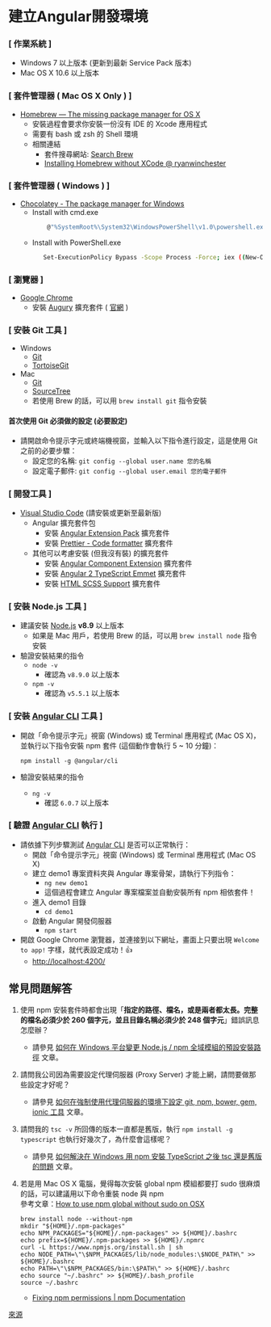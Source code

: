 # 建立Angular開發環境

### [ 作業系統 ]

- Windows 7 以上版本 (更新到最新 Service Pack 版本)
- Mac OS X 10.6 以上版本

### [ 套件管理器 ( Mac OS X Only ) ]

- [Homebrew — The missing package manager for OS X](http://brew.sh/)
  - 安裝過程會要求你安裝一份沒有 IDE 的 Xcode 應用程式
  - 需要有 bash 或 zsh 的 Shell 環境
  - 相關連結
    - 套件搜尋網站: [Search Brew](http://searchbrew.com/)
    - [Installing Homebrew without XCode @ ryanwinchester](https://ryanwinchester.ca/posts/installing-homebrew-without-xcode)

### [ 套件管理器 ( Windows ) ]

- [Chocolatey - The package manager for Windows](https://chocolatey.org/)
  - Install with cmd.exe
    ``` bash
        @"%SystemRoot%\System32\WindowsPowerShell\v1.0\powershell.exe" -NoProfile -InputFormat None -ExecutionPolicy Bypass -Command "iex ((New-Object System.Net.WebClient).DownloadString('https://chocolatey.org/install.ps1'))" && SET "PATH=%PATH%;%ALLUSERSPROFILE%\chocolatey\bin"
    ```
  - Install with PowerShell.exe
     ``` bash
        Set-ExecutionPolicy Bypass -Scope Process -Force; iex ((New-Object System.Net.WebClient).DownloadString('https://chocolatey.org/install.ps1'))
    ```

### [ 瀏覽器 ]

- [Google Chrome](http://www.google.com/intl/zh-TW/chrome/)
  - 安裝 [Augury](https://chrome.google.com/webstore/detail/augury/elgalmkoelokbchhkhacckoklkejnhcd) 擴充套件 ( [官網](https://augury.angular.io/) )

### [ 安裝 Git 工具 ]

- Windows
  - [Git](https://www.git-scm.com/download/win)
  - [TortoiseGit](https://tortoisegit.org/)
- Mac
  - [Git](https://www.git-scm.com/download/mac)
  - [SourceTree](https://www.sourcetreeapp.com/)
  - 若使用 Brew 的話，可以用 `brew install git` 指令安裝

#### 首次使用 Git 必須做的設定 (必要設定)

- 請開啟命令提示字元或終端機視窗，並輸入以下指令進行設定，這是使用 Git 之前的必要步驟：
  - 設定您的名稱: `git config --global user.name 您的名稱`
  - 設定電子郵件: `git config --global user.email 您的電子郵件`

### [ 開發工具 ]

- [Visual Studio Code](https://code.visualstudio.com) (請安裝或更新至最新版)
  - Angular 擴充套件包
    - 安裝 [Angular Extension Pack](https://marketplace.visualstudio.com/items?itemName=doggy8088.angular-extension-pack) 擴充套件
    - 安裝 [Prettier - Code formatter](https://marketplace.visualstudio.com/items?itemName=esbenp.prettier-vscode) 擴充套件
  - 其他可以考慮安裝 (但我沒有裝) 的擴充套件
    - 安裝 [Angular Component Extension](https://marketplace.visualstudio.com/items?itemName=onixie.angular-component-extension) 擴充套件
    - 安裝 [Angular 2 TypeScript Emmet](https://marketplace.visualstudio.com/items?itemName=jakethashi.vscode-angular2-emmet) 擴充套件
    - 安裝 [HTML SCSS Support](https://marketplace.visualstudio.com/items?itemName=P-de-Jong.vscode-html-scss) 擴充套件

### [ 安裝 Node.js 工具 ]

- 建議安裝 [Node.js](https://nodejs.org/) **v8.9** 以上版本
  - 如果是 Mac 用戶，若使用 Brew 的話，可以用 `brew install node` 指令安裝
- 驗證安裝結果的指令
  - `node -v`
    - 確認為 `v8.9.0` 以上版本
  - `npm -v`
    - 確認為 `v5.5.1` 以上版本

### [ 安裝 [Angular CLI](https://cli.angular.io/) 工具 ]

- 開啟「命令提示字元」視窗 (Windows) 或 Terminal 應用程式 (Mac OS X)，並執行以下指令安裝 npm 套件 (這個動作會執行 5 ~ 10 分鐘)：

    ```
    npm install -g @angular/cli
    ```

- 驗證安裝結果的指令

  - `ng -v`
    - 確認 `6.0.7` 以上版本

### [ 驗證 [Angular CLI](https://cli.angular.io/) 執行 ]

- 請依據下列步驟測試 [Angular CLI](https://cli.angular.io/) 是否可以正常執行：
    - 開啟「命令提示字元」視窗 (Windows) 或 Terminal 應用程式 (Mac OS X)
    - 建立 demo1 專案資料夾與 Angular 專案骨架，請執行下列指令：
        - `ng new demo1`
        - 這個過程會建立 Angular 專案檔案並自動安裝所有 npm 相依套件！
    - 進入 demo1 目錄
        - `cd demo1`
    - 啟動 Angular 開發伺服器
        - `npm start`
- 開啟 Google Chrome 瀏覽器，並連接到以下網址，畫面上只要出現 `Welcome to app!` 字樣，就代表設定成功！👍
    - [http://localhost:4200/](http://localhost:4200/)

## 常見問題解答

1. 使用 npm 安裝套件時都會出現「**指定的路徑、檔名，或是兩者都太長。完整的檔名必須少於 260 個字元，並且目錄名稱必須少於 248 個字元**」錯誤訊息怎麼辦？

    - 請參見 [如何在 Windows 平台變更 Node.js / npm 全域模組的預設安裝路徑](http://blog.miniasp.com/post/2015/09/02/Change-npm-default-global-installation-directory-for-nodejs-modules-in-Windows.aspx) 文章。

2. 請問我公司因為需要設定代理伺服器 (Proxy Server) 才能上網，請問要做那些設定才好呢？

    - 請參見 [如何在強制使用代理伺服器的環境下設定 git, npm, bower, gem, ionic 工具](http://blog.miniasp.com/post/2015/09/03/proxy-settings-for-git-npm-bower-gem-ionic.aspx) 文章。

3. 請問我的 `tsc -v` 所回傳的版本一直都是舊版，執行 `npm install -g typescript` 也執行好幾次了，為什麼會這樣呢？

    - 請參見 [如何解決在 Windows 用 npm 安裝 TypeScript 之後 tsc 還是舊版的問題](http://blog.miniasp.com/post/2016/07/05/TypeScript-tsc-path-problem-on-Windows.aspx) 文章。

4. 若是用 Mac OS X 電腦，覺得每次安裝 global npm 模組都要打 sudo 很麻煩的話，可以建議用以下命令重裝 node 與 npm<br>
  參考文章：[How to use npm global without sudo on OSX](http://www.johnpapa.net/how-to-use-npm-global-without-sudo-on-osx/)

    ```
    brew install node --without-npm
    mkdir "${HOME}/.npm-packages"
    echo NPM_PACKAGES="${HOME}/.npm-packages" >> ${HOME}/.bashrc
    echo prefix=${HOME}/.npm-packages >> ${HOME}/.npmrc
    curl -L https://www.npmjs.org/install.sh | sh
    echo NODE_PATH=\"\$NPM_PACKAGES/lib/node_modules:\$NODE_PATH\" >> ${HOME}/.bashrc
    echo PATH=\"\$NPM_PACKAGES/bin:\$PATH\" >> ${HOME}/.bashrc
    echo source "~/.bashrc" >> ${HOME}/.bash_profile
    source ~/.bashrc
    ```

    - [Fixing npm permissions | npm Documentation](https://docs.npmjs.com/getting-started/fixing-npm-permissions#fixing-npm-permissions)

[來源](https://gist.github.com/doggy8088/15e434b43992cf25a78700438743774a)

